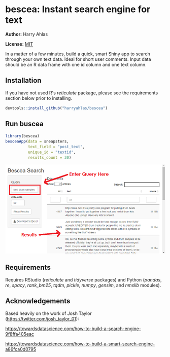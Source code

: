 # bescea: Instant search engine for text

**Author:** Harry Ahlas

**License:** [MIT](https://opensource.org/licenses/MIT)

In a matter of a few minutes, build a quick, smart Shiny app to search through your own text data. Ideal for short user comments. Input data should be an R data frame with one id column and one text column. 

## Installation

If you have not used R's *reticulate* package, please see the requirements section below prior to installing.

```r
devtools::install_github("harryahlas/bescea")
```

## Run buscea

```r
library(bescea)
besceaApp(data = sneapsters, 
          text_field = "post_text",
          unique_id = "textid",
          results_count = 30)
```

![buscea search example](images/search2.png)

## Requirements

Requires RStudio (*reticulate* and *tidyverse* packages) and Python (*pandas*, *re*, *spacy*, *rank_bm25*, *tqdm*, *pickle*, *numpy*, *gensim*, and *nmslib* modules). 

## Acknowledgements

Based heavily on the work of Josh Taylor (https://twitter.com/josh_taylor_01):

https://towardsdatascience.com/how-to-build-a-search-engine-9f8ffa405eac

https://towardsdatascience.com/how-to-build-a-smart-search-engine-a86fca0d0795

